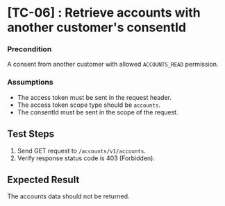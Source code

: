 # [TC-06] : Retrieve accounts with another customer's consentId

### Precondition

A consent from another customer with allowed `ACCOUNTS_READ` permission.

### Assumptions

* The access token must be sent in the request header.
* The access token scope type should be `accounts`.
* The consentId must be sent in the scope of the request.

## Test Steps

1. Send GET request to `/accounts/v1/accounts`.
2. Verify response status code is 403 (Forbidden).

## Expected Result

The accounts data should not be returned.